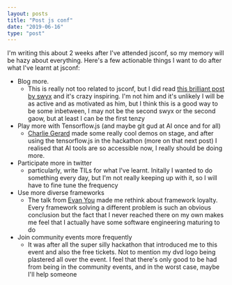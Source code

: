 ```yaml
---
layout: posts
title: "Post js conf"
date: "2019-06-16"
type: "post"
---
```


I'm writing this about 2 weeks after I've attended jsconf, so my memory will be hazy about everything. Here's a few actionable things I want to do after what I've learnt at jsconf:

- Blog more.
  - This is really not too related to jsconf, but I did read [this brilliant post by swyx](https://www.swyx.io/writing/learn-in-public/) and it's crazy inspiring. I'm not him and it's unlikely I will be as active and as motivated as him, but I think this is a good way to be some inbetween, I may not be the second swyx or the second gaow, but at least I can be the first tenzy
- Play more with Tensorflow.js (and maybe git gud at AI once and for all)
  - [Charlie Gerard](https://twitter.com/devdevcharlie) made some really cool demos on stage, and after using the tensorflow.js in the hackathon (more on that next post) I realised that AI tools are so accessible now, I really should be doing more.
- Participate more in twitter
  - particularly, write TILs for what I've learnt. Initally I wanted to do something every day, but I'm not really keeping up with it, so I will have to fine tune the frequency
- Use more diverse frameworks
  - The talk from [Evan You](https://twitter.com/youyuxi) made me rethink about framework loyalty. Every framework solving a different problem is such an obvious conclusion but the fact that I never reached there on my own makes me feel that I actually have some software engineering maturing to do
- Join community events more frequently
  - It was after all the super silly hackathon that introduced me to this event and also the free tickets. Not to mention my dvd logo being plastered all over the event. I feel that there's only good to be had from being in the community events, and in the worst case, maybe I'll help someone
